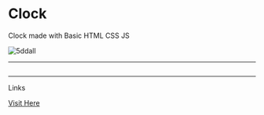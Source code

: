 # Clock
Clock made with Basic HTML CSS JS

![5ddall](https://user-images.githubusercontent.com/70858211/122096255-fe485180-ce2b-11eb-9671-b655b55ef4cd.gif)

---

```javascript

```

---

Links

[Visit Here](https://yogeshrdr.github.io/Clock/)
